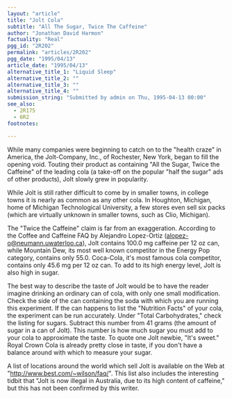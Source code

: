 ```yaml
---
layout: "article"
title: "Jolt Cola"
subtitle: "All The Sugar, Twice The Caffeine"
author: "Jonathan David Harmon"
factuality: "Real"
pgg_id: "2R202"
permalink: "articles/2R202"
pgg_date: "1995/04/13"
article_date: "1995/04/13"
alternative_title_1: "Liquid Sleep"
alternative_title_2: ""
alternative_title_3: ""
alternative_title_4: ""
submission_string: "Submitted by admin on Thu, 1995-04-13 00:00"
see_also:
  - 2R175
  - 6R2
footnotes: 

---
```

<div>
<p>While many companies were beginning to catch on to the "health craze" in America, the Jolt-Company, Inc., of Rochester, New York, began to fill the opening void. Touting their product as containing "All the Sugar, Twice the Caffeine" of the leading cola (a take-off on the popular "half the sugar" ads of other products), Jolt slowly grew in popularity.</p>
<p>While Jolt is still rather difficult to come by in smaller towns, in college towns it is nearly as common as any other cola. In Houghton, Michigan, home of Michigan Technological University, a few stores even sell six packs (which are virtually unknown in smaller towns, such as Clio, Michigan).</p>
<p>The "Twice the Caffeine" claim is far from an exaggeration. According to the Coffee and Caffeine FAQ by Alejandro Lopez-Ortiz (<a href="https://web.archive.org/web/20130205234132/mailto:alopez-o@neumann.uwaterloo.ca">alopez-o@neumann.uwaterloo.ca</a>), Jolt contains 100.0 mg caffeine per 12 oz can, while Mountain Dew, its most well known competitor in the Energy Pop category, contains only 55.0. Coca-Cola, it's most famous cola competitor, contains only 45.6 mg per 12 oz can. To add to its high energy level, Jolt is also high in sugar.</p>
<p>The best way to describe the taste of Jolt would be to have the reader imagine drinking an ordinary can of cola, with only one small modification. Check the side of the can containing the soda with which you are running this experiment. If the can happens to list the "Nutrition Facts" of your cola, the experiment can be run accurately. Under "Total Carbohydrates," check the listing for sugars. Subtract this number from 41 grams (the amount of sugar in a can of Jolt). This number is how much sugar you must add to your cola to approximate the taste. To quote one Jolt newbie, "It's sweet." Royal Crown Cola is already pretty close in taste, if you don't have a balance around with which to measure your sugar.</p>
<p>A list of locations around the world which sell Jolt is available on the Web at "<a href="https://web.archive.org/web/20130205234132/http://www.best.com/~wilson/faq/">http://www.best.com/~wilson/faq/</a>". This list also includes the interesting tidbit that "Jolt is now illegal in Australia, due to its high content of caffeine," but this has not been confirmed by this writer.</p>
</div>
